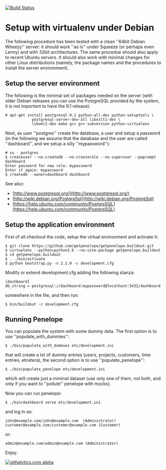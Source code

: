[![Build Status](https://travis-ci.org/getpenelope/getpenelope.buildout.png)](https://travis-ci.org/getpenelope/getpenelope.buildout)

Setup with virtualenv under Debian
==================================

The following procedure has been tested with a clean ''64bit Debian Wheezy'' server: it should work ''as is'' under Squeeze (or perhaps even Lenny) and with 32bit architectures. The same procedue should also apply to recent Ubuntu servers. It should also work with minimal changes for other Linux distributions (namely, the package names and the procedures to install the server environment).

Setup the server environment
----------------------------

The following is the minimal set of packages needed on the server (with older Debian releases you can use the PostgreSQL provided by the system, it is not important to have the 9.1 release):

    # apt-get install postgresql-9.1 python-all-dev python-setuptools \
                postgresql-server-dev-all libxslt1-dev \
                libxml2-dev make gcc g++ subversion python-virtualenv

Next, as user ''postgres'' create the database, a user and setup a password (in the following we assume that the database and the user are called ''dashboard'', and we setup a silly ''mypassword''):

    # su - postgres 
    $ createuser --no-createdb --no-createrole --no-superuser --pwprompt dashboard
    Enter password for new role: mypassword
    Enter it again: mypassword
    $ createdb --owner=dashboard dashboard

See also:

* [http://www.postgresql.org/](http://www.postgresql.org/)
* [http://wiki.debian.org/PostgreSql](http://wiki.debian.org/PostgreSql)
* [https://help.ubuntu.com/community/PostgreSQL](https://help.ubuntu.com/community/PostgreSQL)

Setup the application environment
---------------------------------

First of all checkout the code, setup the virtual environment and activate it:

    $ git clone https://github.com/getpenelope/getpenelope.buildout.git
    $ virtualenv --python=python2.6 --no-site-package getpenelope.buildout
    $ cd getpenelope.buildout 
    $ . ./bin/activate
    $ python bootstrap.py -v 2.1.0 -c development.cfg

Modify or extend development.cfg adding the following stanza:

    [dashboard] 
    db_string = postgresql://dashboard:mypassword@localhost:5432/dashboard

somewhere in the file, and then run:

    $ bin/buildout -c development.cfg 

Running Penelope
----------------

You can populate the system with some dummy data. The first option is to use ''populate_with_dummies'':

    $ ./bin/populate_with_dummies etc/development.ini

that will create a lot of dummy entries (users, projects, customers, time entries, etcetera), the second option is to use ''populate_penelope'':

    $ ./bin/populate_penelope etc/development.ini

which will create just a minimal dataset (use only one of them, not both, and only if you want to ''pollute'' penelope with mocks).

Now you can run penelope:

    $ ./bin/dashboard serve etc/development.ini

and log in as:

    john@example.com/john@example.com  (Administrator)
    customer@example.com/customer@example.com (Customer)

or:

    admin@example.com/admin@example.com (Administrator)

Enjoy.


[![githalytics.com alpha](https://cruel-carlota.pagodabox.com/ce6556d8087af23a69cd0a7c990355c7 "githalytics.com")](http://githalytics.com/getpenelope/getpenelope.buildout)
